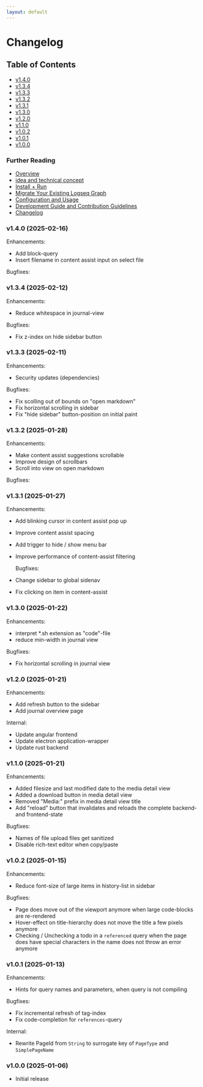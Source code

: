 ```yaml
---
layout: default
---
```

# Changelog

## Table of Contents

- [v1.4.0](#v140-2025-02-16)
- [v1.3.4](#v134-2025-02-12)
- [v1.3.3](#v133-2025-02-11)
- [v1.3.2](#v132-2025-01-28)
- [v1.3.1](#v131-2025-01-27)
- [v1.3.0](#v130-2025-01-22)
- [v1.2.0](#v120-2025-01-21)
- [v1.1.0](#v110-2025-01-21)
- [v1.0.2](#v102-2025-01-15)
- [v1.0.1](#v101-2025-01-13)
- [v1.0.0](#v100-2025-01-06)

### Further Reading

- [Overview](index.md)
- [idea and technical concept](idea_and_technical_concept.md)
- [Install + Run](installation.md)
- [Migrate Your Existing Logseq Graph](migration_from_logseq.md)
- [Configuration and Usage](usage.md)
- [Development Guide and Contribution Guidelines](development_and_contribution.md)
- [Changelog](changelog.md)

### v1.4.0 (2025-02-16)

Enhancements:

* Add block-query
* Insert filename in content assist input on select file

Bugfixes:


### v1.3.4 (2025-02-12)

Enhancements:

* Reduce whitespace in journal-view

Bugfixes:

* Fix z-index on hide sidebar button

### v1.3.3 (2025-02-11)

Enhancements:

* Security updates (dependencies)

Bugfixes:

* Fix scolling out of bounds on "open markdown"
* Fix horizontal scrolling in sidebar
* Fix "hide sidebar" button-position on initial paint

### v1.3.2 (2025-01-28)

Enhancements:

* Make content assist suggestions scrollable
* Improve design of scrollbars
* Scroll into view on open markdown

Bugfixes:

### v1.3.1 (2025-01-27)

Enhancements:

* Add blinking cursor in content assist pop up
* Improve content assist spacing
* Add trigger to hide / show menu bar
* Improve performance of content-assist filtering

  Bugfixes:
* Change sidebar to global sidenav
* Fix clicking on item in content-assist

### v1.3.0 (2025-01-22)

Enhancements:

* interpret *.sh extension as "code"-file
* reduce min-width in journal view

Bugfixes:

* Fix horizontal scrolling in journal view


### v1.2.0 (2025-01-21)

Enhancements:

* Add refresh button to the sidebar
* Add journal overview page

Internal:

* Update angular frontend
* Update electron application-wrapper
* Update rust backend

### v1.1.0 (2025-01-21)

Enhancements:

* Added filesize and last modified date to the media detail view
* Added a download button in media detail view
* Removed "Media:" prefix in media detail view title
* Add "reload" button that invalidates and reloads the complete backend- and frontend-state

Bugfixes:

* Names of file upload files get sanitized
* Disable rich-text editor when copy/paste 

### v1.0.2 (2025-01-15)

Enhancements:

* Reduce font-size of large items in history-list in sidebar

Bugfixes:

* Page does move out of the viewport anymore when large code-blocks are re-rendered
* Hover-effect on title-hierarchy does not move the title a few pixels anymore
* Checking / Unchecking a todo in a `referenced` query when the page does have special characters in the name does
  not throw an error anymore

### v1.0.1 (2025-01-13)

Enhancements:

* Hints for query names and parameters, when query is not compiling

Bugfixes:

* Fix incremental refresh of tag-index
* Fix code-completion for `references`-query

Internal:

* Rewrite PageId from `String` to surrogate key of `PageType` and `SimplePageName`

### v1.0.0 (2025-01-06)

* Initial release